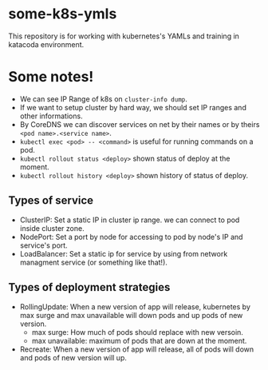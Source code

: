 # some-k8s-ymls

This repository is for working with kubernetes's YAMLs and training in katacoda environment.

# Some notes!

- We can see IP Range of k8s on `cluster-info dump`.
- If we want to setup cluster by hard way, we should set IP ranges and other informations.
- By CoreDNS we can discover services on net by their names or by theirs `<pod name>.<service name>`.
- `kubectl exec <pod> -- <command>` is useful for running commands on a pod.
- `kubectl rollout status <deploy>` shown status of deploy at the moment.
- `kubectl rollout history <deploy>` shown history of status of deploy.

## Types of service

- ClusterIP: Set a static IP in cluster ip range. we can connect to pod inside cluster zone.
- NodePort: Set a port by node for accessing to pod by node's IP and service's port.
- LoadBalancer: Set a static ip for service by using from network managment service (or something like that!).

## Types of deployment strategies

- RollingUpdate: When a new version of app will release, kubernetes by max surge and max unavailable will down pods and up pods of new version.
  - max surge: How much of pods should replace with new versoin.
  - max unavailable: maximum of pods that are down at the moment.
- Recreate: When a new version of app will release, all of pods will down and pods of new version will up.

